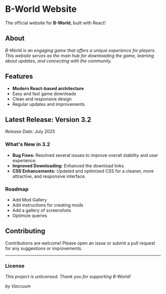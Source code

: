 # B-World Website

The official website for **B-World**, built with React!

## About

_B-World is an engaging game that offers a unique experience for players. This website serves as the main hub for downloading the game, learning about updates, and connecting with the community._

## Features

- **Modern React-based architecture**
- Easy and fast game downloads
- Clean and responsive design
- Regular updates and improvements

## Latest Release: Version 3.2

_Release Date:_ July 2025

### What's New in 3.2

- **Bug Fixes:** Resolved several issues to improve overall stability and user experience.
- **Improved Downloading:** Enhanced the download links.
- **CSS Enhancements:** Updated and optimized CSS for a cleaner, more attractive, and responsive interface.

### Roadmap
- Add Mod Gallery
- Add instructions for creating mods
- Add a gallery of screenshots
- Optimize queries

## Contributing

Contributions are welcome! Please open an issue or submit a pull request for any suggestions or improvements.

---
### License
*This project is unlicensed.
Thank you for supporting B-World!*

*by Vaccuum*
